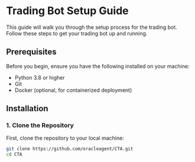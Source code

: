 # Trading Bot Setup Guide

This guide will walk you through the setup process for the trading bot. Follow these steps to get your trading bot up and running.

## Prerequisites

Before you begin, ensure you have the following installed on your machine:

- Python 3.8 or higher
- Git
- Docker (optional, for containerized deployment)

## Installation

### 1. Clone the Repository

First, clone the repository to your local machine:

```bash
git clone https://github.com/oracleagent/CTA.git
cd CTA
